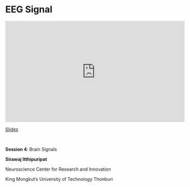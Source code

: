 # EEG Signal

<iframe width="560" height="315" src="https://www.youtube.com/embed/HNWuIYPPQZo" title="YouTube video player" frameborder="0" allow="accelerometer; autoplay; clipboard-write; encrypted-media; gyroscope; picture-in-picture; web-share" allowfullscreen></iframe>

[Slides](https://drive.google.com/file/d/1qLjSy3LT-MoMcIalOZOdgou7rOcnkIRW/view?usp=drive_link)

<br>

**Session 4**: Brain Signals

**Sirawaj Itthipuripat**

Neuroscience Center for Research and Innovation

King Mongkut’s University of Technology Thonburi

